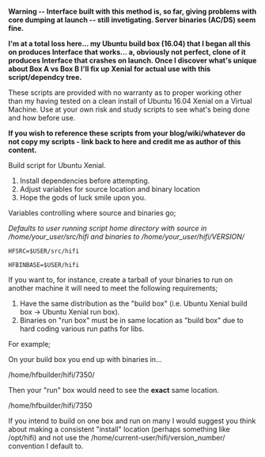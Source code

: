 **Warning -- Interface built with this method is, so far, giving problems with core dumping at launch -- still invetigating.  Server binaries (AC/DS) seem fine.**

**I'm at a total loss here... my Ubuntu build box (16.04) that I began all this on produces Interface that works... a, obviously not perfect, clone of it produces Interface that crashes on launch.  Once I discover what's unique about Box A vs Box B I'll fix up Xenial for actual use with this script/dependcy tree.**

These scripts are provided with no warranty as to proper working other than my having tested on a clean install of Ubuntu 16.04 Xenial on a Virtual Machine.  Use at your own risk and study scripts to see what's being done and how before use.

**If you wish to reference these scripts from your blog/wiki/whatever do not copy my scripts - link back to here and credit me as author of this content.**

Build script for Ubuntu Xenial.

1) Install dependencies before attempting.
2) Adjust variables for source location and binary location
3) Hope the gods of luck smile upon you.

Variables controlling where source and binaries go;

*Defaults to user running script home directory with source in /home/your_user/src/hifi and binaries to /home/your_user/hifi/VERSION/*

`HFSRC=$USER/src/hifi`

`HFBINBASE=$USER/hifi`

If you want to, for instance, create a tarball of your binaries to run on another machine it will need to meet the following requirements;

1) Have the same distribution as the "build box" (i.e. Ubuntu Xenial build box -> Ubuntu Xenial run box).
2) Binaries on "run box" must be in same location as "build box" due to hard coding various run paths for libs.

For example;

On your build box you end up with binaries in...

/home/hfbuilder/hifi/7350/

Then your "run" box would need to see the **exact** same location.

/home/hfbuilder/hifi/7350

If you intend to build on one box and run on many I would suggest you think about making a consistent "install" location (perhaps something like /opt/hifi) and not use the /home/current-user/hifi/version_number/ convention I default to.

